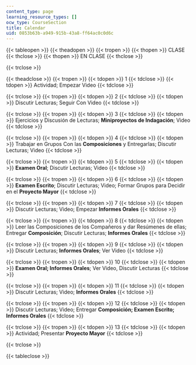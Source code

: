```yaml
---
content_type: page
learning_resource_types: []
ocw_type: CourseSection
title: Calendar
uid: 0853b63b-a949-915b-43a8-ff64ac0c0d6c
---
```


{{< tableopen >}}
{{< theadopen >}}
{{< tropen >}}
{{< thopen >}}
CLASE
{{< thclose >}}
{{< thopen >}}
EN CLASE
{{< thclose >}}

{{< trclose >}}

{{< theadclose >}}
{{< tropen >}}
{{< tdopen >}}
1
{{< tdclose >}}
{{< tdopen >}}
Actividad; Empezar Video
{{< tdclose >}}

{{< trclose >}}
{{< tropen >}}
{{< tdopen >}}
2
{{< tdclose >}}
{{< tdopen >}}
Discutir Lecturas; Seguir Con Video
{{< tdclose >}}

{{< trclose >}}
{{< tropen >}}
{{< tdopen >}}
3
{{< tdclose >}}
{{< tdopen >}}
Ejercicios y Discusión de Lecturas; **Miniproyectos de Indagación**; Video
{{< tdclose >}}

{{< trclose >}}
{{< tropen >}}
{{< tdopen >}}
4
{{< tdclose >}}
{{< tdopen >}}
Trabajar en Grupos Con las **Composiciones** y Entregarlas; Discutir Lecturas; Video
{{< tdclose >}}

{{< trclose >}}
{{< tropen >}}
{{< tdopen >}}
5
{{< tdclose >}}
{{< tdopen >}}
**Examen Oral**; Discutir Lecturas; Video
{{< tdclose >}}

{{< trclose >}}
{{< tropen >}}
{{< tdopen >}}
6
{{< tdclose >}}
{{< tdopen >}}
**Examen Escrito**; Discutir Lecturas; Video; Formar Grupos para Decidir en el **Proyecto Mayor**
{{< tdclose >}}

{{< trclose >}}
{{< tropen >}}
{{< tdopen >}}
7
{{< tdclose >}}
{{< tdopen >}}
Discutir Lecturas; Video; Empezar **Informes Orales**
{{< tdclose >}}

{{< trclose >}}
{{< tropen >}}
{{< tdopen >}}
8
{{< tdclose >}}
{{< tdopen >}}
Leer las Composiciones de los Compañeros y dar Resúmenes de ellas; Entregar **Composición**; Discutir Lecturas; **Informes Orales**
{{< tdclose >}}

{{< trclose >}}
{{< tropen >}}
{{< tdopen >}}
9
{{< tdclose >}}
{{< tdopen >}}
Discutir Lecturas; **Informes Orales**; Ver Video
{{< tdclose >}}

{{< trclose >}}
{{< tropen >}}
{{< tdopen >}}
10
{{< tdclose >}}
{{< tdopen >}}
**Examen Oral; Informes Orales**; Ver Video, Discutir Lecturas
{{< tdclose >}}

{{< trclose >}}
{{< tropen >}}
{{< tdopen >}}
11
{{< tdclose >}}
{{< tdopen >}}
Discutir Lecturas; Video; **Informes Orales**
{{< tdclose >}}

{{< trclose >}}
{{< tropen >}}
{{< tdopen >}}
12
{{< tdclose >}}
{{< tdopen >}}
Discutir Lecturas; Video; Entregar **Composición; Examen Escrito; Informes Orales**
{{< tdclose >}}

{{< trclose >}}
{{< tropen >}}
{{< tdopen >}}
13
{{< tdclose >}}
{{< tdopen >}}
Actividad; Presentar **Proyecto Mayor**
{{< tdclose >}}

{{< trclose >}}

{{< tableclose >}}